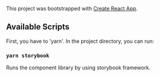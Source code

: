 This project was bootstrapped with [Create React App](https://github.com/facebook/create-react-app).

## Available Scripts

First, you have to 'yarn'.
In the project directory, you can run:

### `yarn storybook`

Runs the component library by using storybook framework.<br />